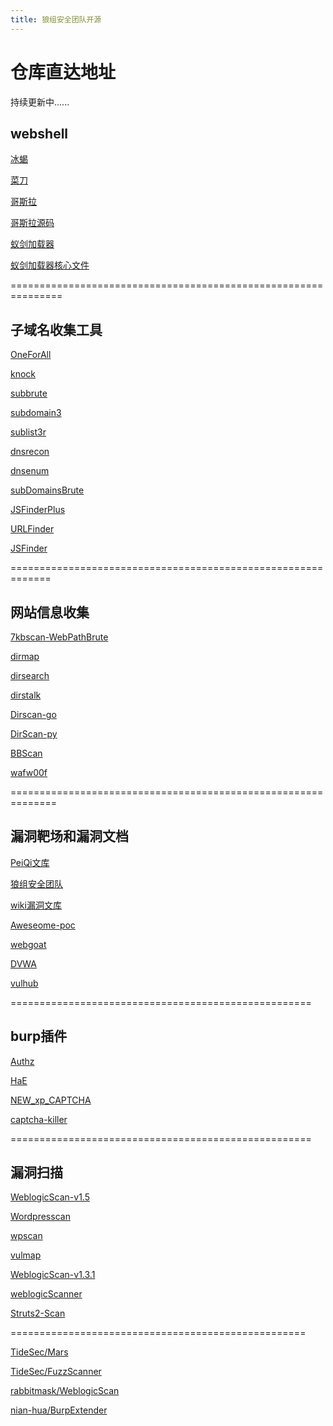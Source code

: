 ```yaml
---
title: 狼组安全团队开源
---
```


# 仓库直达地址 

持续更新中......

## webshell

[冰蝎](https://github.com/rebeyond/Behinder)

[菜刀](https://github.com/raddyfiy/caidao-official-version)

[哥斯拉](https://github.com/808Mak1r/GodzillaSource)

[哥斯拉源码](https://github.com/BeichenDream/Godzilla)

[蚁剑加载器](https://github.com/AntSwordProject/AntSword-Loader)

[蚁剑加载器核心文件](https://github.com/AntSwordProject/antSword)

===============================================================

## 子域名收集工具

[OneForAll](https://github.com/shmilylty/OneForAll)

[knock](https://github.com/guelfoweb/knock)

[subbrute](https://github.com/TheRook/subbrute)

[subdomain3](https://github.com/yanxiu0614/subdomain3)

[sublist3r](https://github.com/aboul3la/Sublist3r)

[dnsrecon](https://github.com/darkoperator/dnsrecon)

[dnsenum](https://github.com/fwaeytens/dnsenum)

[subDomainsBrute](https://github.com/lijiejie/subDomainsBrute)

[JSFinderPlus](https://github.com/mickeystone/JSFinderPlus)

[URLFinder](https://github.com/pingc0y/URLFinder)

[JSFinder](https://github.com/Threezh1/JSFinder)

=============================================================

## 网站信息收集

[7kbscan-WebPathBrute](https://github.com/7kbstorm/7kbscan-WebPathBrute)

[dirmap](https://github.com/H4ckForJob/dirmap)

[dirsearch](https://github.com/maurosoria/dirsearch)

[dirstalk](https://github.com/stefanoj3/dirstalk)

[Dirscan-go](https://github.com/corunb/Dirscan)

[DirScan-py](https://github.com/Degree-21/dirScan)

[BBScan](https://github.com/lijiejie/BBScan)

[wafw00f](https://github.com/EnableSecurity/wafw00f)

==============================================================

## 漏洞靶场和漏洞文档

[PeiQi文库](https://peiqi.wgpsec.org)

[狼组安全团队](https://wiki.wgpsec.org/)

[wiki漏洞文库](https://wiki.wy876.cn/#/)

[Aweseome-poc](https://github.com/Threekiii/Awesome-POC)

[webgoat](https://github.com/WebGoat/WebGoat)

[DVWA](https://github.com/digininja/DVWA)

[vulhub](https://github.com/vulhub/vulhub)


====================================================
## burp插件

[Authz](https://github.com/wuntee/BurpAuthzPlugin)

[HaE](https://github.com/gh0stkey/HaE)

[NEW_xp_CAPTCHA](https://github.com/smxiazi/NEW_xp_CAPTCHA)

[captcha-killer](https://github.com/c0ny1/captcha-killer)

====================================================
## 漏洞扫描

[WeblogicScan-v1.5](https://github.com/rabbitmask/WeblogicScan)

[Wordpresscan](https://github.com/swisskyrepo/Wordpresscan)

[wpscan](https://github.com/wpscanteam/wpscan)

[vulmap](https://github.com/zhzyker/vulmap)

[WeblogicScan-v1.3.1](https://github.com/dr0op/WeblogicScan)

[weblogicScanner](https://github.com/0xn0ne/weblogicScanner)

[Struts2-Scan](https://github.com/HatBoy/Struts2-Scan)

===================================================







[TideSec/Mars](https://github.com/TideSec/Mars)



[TideSec/FuzzScanner](https://github.com/TideSec/FuzzScanner)

  
[rabbitmask/WeblogicScan](https://github.com/rabbitmask/WeblogicScan)
 
 

[nian-hua/BurpExtender](https://github.com/nian-hua/BurpExtender)




